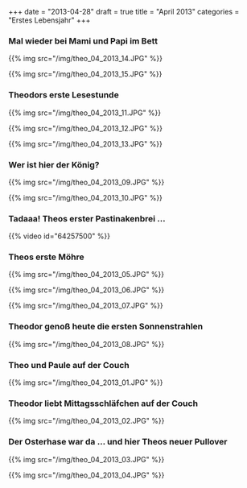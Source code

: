 +++
date = "2013-04-28"
draft = true
title = "April 2013"
categories = "Erstes Lebensjahr"
+++

### Mal wieder bei Mami und Papi im Bett

{{% img src="/img/theo_04_2013_14.JPG" %}}


{{% img src="/img/theo_04_2013_15.JPG" %}}

### Theodors erste Lesestunde

{{% img src="/img/theo_04_2013_11.JPG" %}}


{{% img src="/img/theo_04_2013_12.JPG" %}}


{{% img src="/img/theo_04_2013_13.JPG" %}}

### Wer ist hier der König?

{{% img src="/img/theo_04_2013_09.JPG" %}}


{{% img src="/img/theo_04_2013_10.JPG" %}}

### Tadaaa! Theos erster Pastinakenbrei …

{{% video id="64257500" %}}

### Theos erste Möhre


{{% img src="/img/theo_04_2013_05.JPG" %}}


{{% img src="/img/theo_04_2013_06.JPG" %}}


{{% img src="/img/theo_04_2013_07.JPG" %}}

### Theodor genoß heute die ersten Sonnenstrahlen


{{% img src="/img/theo_04_2013_08.JPG" %}}

### Theo und Paule auf der Couch


{{% img src="/img/theo_04_2013_01.JPG" %}}

### Theodor liebt Mittagsschläfchen auf der Couch


{{% img src="/img/theo_04_2013_02.JPG" %}}

### Der Osterhase war da … und hier Theos neuer Pullover


{{% img src="/img/theo_04_2013_03.JPG" %}}


{{% img src="/img/theo_04_2013_04.JPG" %}}
